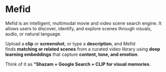 # Mefid
Mefid is an intelligent, multimodal movie and video scene search engine. It allows users to discover, identify, and explore scenes through visuals, audio, or natural language.

Upload a **clip** or **screenshot**, or type a **description**, and Mefid finds **matching or related scenes** from a curated video library using **deep learning embeddings** that capture **content, tone, and emotion**.

Think of it as **“Shazam + Google Search + CLIP for visual memories.**
